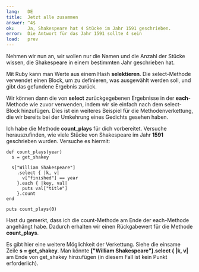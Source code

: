 ```yaml
---
lang:   DE
title:  Jetzt alle zusammen
answer: ^4$
ok:     Ja, Shakespeare hat 4 Stücke im Jahr 1591 geschrieben.
error:  Die Antwort für das Jahr 1591 sollte 4 sein
load:   prev
---
```


Nehmen wir nun an, wir wollen nur die Namen und die Anzahl der Stücke wissen, 
die Shakespeare in einem bestimmten Jahr geschrieben hat.

Mit Ruby kann man Werte aus einem Hash __selektieren__. Die select-Methode 
verwendet einen Block, um zu definieren, was ausgewählt werden soll, und gibt 
das gefundene Ergebnis zurück.

Wir können dann die von __select__ zurückgegebenen Ergebnisse in der __each__-
Methode wie zuvor verwenden, indem wir sie einfach nach dem select-Block 
hinzufügen. Dies ist ein weiteres Beispiel für die Methodenverkettung, die wir 
bereits bei der Umkehrung eines Gedichts gesehen haben.

Ich habe die Methode __count\_plays__ für dich vorbereitet. Versuche 
herauszufinden, wie viele Stücke von Shakespeare im Jahr __1591__ geschrieben 
wurden. Versuche es hiermit:

    def count_plays(year)
      s = get_shakey
      
      s["William Shakespeare"]
        .select { |k, v|
          v["finished"] == year
        }.each { |key, val|
          puts val["title"]
        }.count
    end
    
    puts count_plays(0)

Hast du gemerkt, dass ich die count-Methode am Ende der each-Methode angehängt 
habe. Dadurch erhalten wir einen Rückgabewert für die Methode __count\_plays__.

Es gibt hier eine weitere Möglichkeit der Verkettung. Siehe die einsame Zeile 
__s = get_shakey__. Man könnte __["William Shakespeare"].select { |k, v|__ am 
Ende von get_shakey hinzufügen (in diesem Fall ist kein Punkt erforderlich).